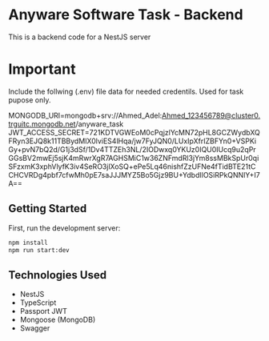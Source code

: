 # Anyware Software Task - Backend

This is a backend code for a NestJS server

# Important

Include the follwing (.env) file data for needed credentils. Used for task pupose only.

MONGODB_URI=mongodb+srv://Ahmed_Adel:Ahmed_123456789@cluster0.trguitc.mongodb.net/anyware_task
JWT_ACCESS_SECRET=721KDTVGWEoM0cPqjzlYcMN72pHL8GCZWydbXQFRyn3EJQ8k11TBBydMIX0lviES4lHqa/jw7FyJQN0/LUxIpXfrIZBFYn0+VSPKiGy+pvN7bQ2d/G1j3dSf/1Dv4TTZEh3NL/2IODwxq0YKUz0IQU0IUcq9u2qPrGGsBV2mwEj5sjK4mRwrXgR7AGHSMiC1w36ZNFmdRl3jYm8ssMBkSpUr0qiSFzxmK3xphVlyfK3iv4SeRO3jlXoSQ+ePe5Lq46nishfZzUFNe4fTidBTE21tCCHCVRDg4pbf7cfwMh0pE7saJJJMYZ5Bo5Gjz9BU+YdbdIlOSiRPkQNNlY+I7A==

## Getting Started

First, run the development server:

```bash
npm install
npm run start:dev
```

##

## Technologies Used

- NestJS
- TypeScript
- Passport JWT
- Mongoose (MongoDB)
- Swagger
